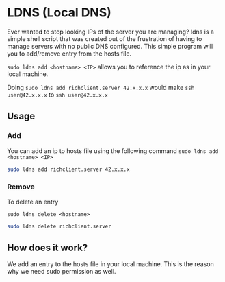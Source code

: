 # LDNS (Local DNS)

Ever wanted to stop looking IPs of the server you are managing? ldns is a simple shell script that was created
out of the frustration of having to manage servers with no public DNS configured. This simple program will you to add/remove
entry from the hosts file.

`sudo ldns add <hostname> <IP>` allows you to reference the ip as <hostname> in your local machine.

Doing `sudo ldns add richclient.server 42.x.x.x` would make `ssh user@42.x.x.x` to `ssh user@42.x.x.x`

## Usage

### Add

You can add an ip to hosts file using the following command
`sudo ldns add <hostname> <IP>`

```sh
sudo ldns add richclient.server 42.x.x.x
```

### Remove

To delete an entry

`sudo ldns delete <hostname>`

```sh
sudo ldns delete richclient.server
```

## How does it work?

We add an entry to the hosts file in your local machine. This is the reason why we need sudo permission as well.
